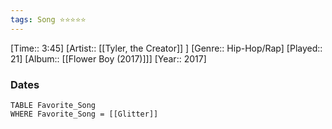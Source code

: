 ```yaml
---
tags: Song ⭐⭐⭐⭐⭐ 
---
```

[Time:: 3:45]
[Artist:: [[Tyler, the Creator]] ]
[Genre:: Hip-Hop/Rap]
[Played:: 21]
[Album:: [[Flower Boy (2017)]]]
[Year:: 2017]
### Dates
````dataview
TABLE Favorite_Song
WHERE Favorite_Song = [[Glitter]]
````